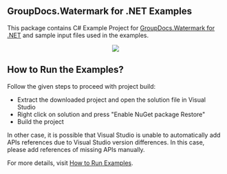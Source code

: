 ## GroupDocs.Watermark for .NET Examples

This package contains C# Example Project for [GroupDocs.Watermark for .NET](https://products.groupdocs.com/watermark/net) and sample input files used in the examples.

<p align="center">
  <a title="Download complete GroupDocs.Watermark for .NET Example source code" href="https://github.com/groupdocs-watermark/GroupDocs.Watermark-for-.NET/archive/api-v2.zip">
	<img src="https://raw.github.com/AsposeExamples/java-examples-dashboard/master/images/downloadZip-Button-Large.png" />
  </a>
</p>

## How to Run the Examples?

Follow the given steps to proceed with project build:

* Extract the downloaded project and open the solution file in Visual Studio
* Right click on solution and press "Enable NuGet package Restore"
* Build the project

In other case, it is possible that Visual Studio is unable to automatically add APIs references due to Visual Studio version differences. In this case, please add references of missing APIs manually.

For more details, visit  [How to Run Examples](https://docs.groupdocs.com/display/watermarknet/How+to+Run+Examples).
